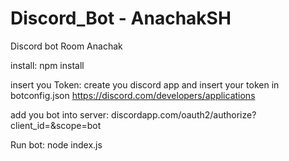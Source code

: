 # Discord_Bot - AnachakSH

Discord bot Room Anachak

install:
npm install

insert you Token:
create you discord app and insert your token in botconfig.json
https://discord.com/developers/applications

add you bot into server:
discordapp.com/oauth2/authorize?client_id=<you ID bot>&scope=bot

Run bot:
node index.js

